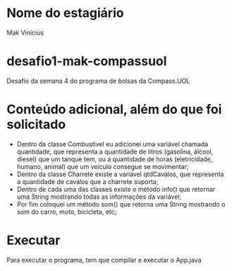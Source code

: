# Nome do estagiário
Mak Vinícius

# desafio1-mak-compassuol
Desafio da semana 4 do programa de bolsas da Compass.UOL

# Conteúdo adicional, além do que foi solicitado
- Dentro da classe Combustivel eu adicionei uma variável chamada quantidade, que representa a quantidade de litros (gasolina, álcool, diesel) que um tanque tem, ou a quantidade de horas (eletricidade, humano, animal) que um veículo consegue se movimentar;
- Dentro da classe Charrete existe a variável qtdCavalos, que representa a quantidade de cavalos que a charrete suporta;
- Dentro de cada uma das classes existe o método info() que retornar uma String mostrando todas as informações da variável;
- Por fim coloquei um método som() que retorna uma String mostrando o som do carro, moto, bicicleta, etc;

# Executar
Para executar o programa, tem que compilar e executar o App.java
